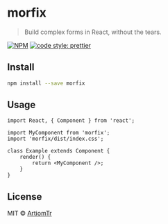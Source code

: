 # morfix

> Build complex forms in React, without the tears.

[![NPM](https://img.shields.io/npm/v/morfix.svg)](https://www.npmjs.com/package/morfix) [![code style: prettier](https://img.shields.io/badge/code_style-prettier-ff69b4.svg?style=flat-square)](https://github.com/prettier/prettier)

## Install

```bash
npm install --save morfix
```

## Usage

```tsx
import React, { Component } from 'react';

import MyComponent from 'morfix';
import 'morfix/dist/index.css';

class Example extends Component {
    render() {
        return <MyComponent />;
    }
}
```

## License

MIT © [ArtiomTr](https://github.com/ArtiomTr)
